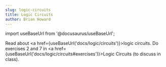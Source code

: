 ```yaml
---
slug: logic-circuits
title: Logic Circuits
author: Brian Howard
---
```

import useBaseUrl from '@docusaurus/useBaseUrl';

Read about <a href={useBaseUrl('docs/logic/circuits')}>logic circuits</a>.
Do exercises 2 and 7 in <a href={useBaseUrl('docs/logic/circuits#exercises')}>Logic Circuits</a> (to discuss in class).

